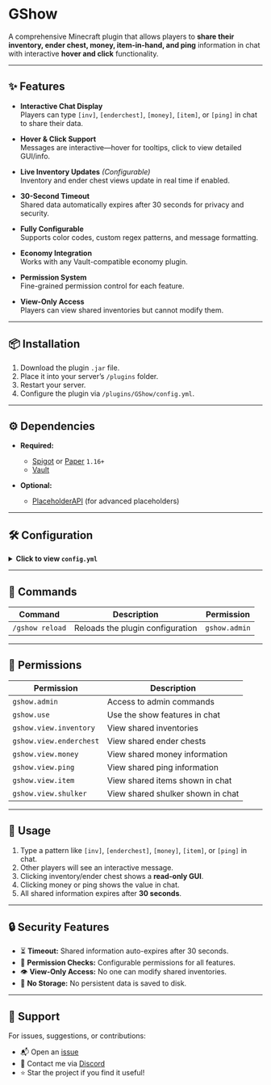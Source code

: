 # GShow

A comprehensive Minecraft plugin that allows players to **share their inventory, ender chest, money, item-in-hand, and ping** information in chat with interactive **hover and click** functionality.

---

## ✨ Features

- **Interactive Chat Display**  
  Players can type `[inv]`, `[enderchest]`, `[money]`, `[item]`, or `[ping]` in chat to share their data.

- **Hover & Click Support**  
  Messages are interactive—hover for tooltips, click to view detailed GUI/info.

- **Live Inventory Updates** *(Configurable)*  
  Inventory and ender chest views update in real time if enabled.

- **30-Second Timeout**  
  Shared data automatically expires after 30 seconds for privacy and security.

- **Fully Configurable**  
  Supports color codes, custom regex patterns, and message formatting.

- **Economy Integration**  
  Works with any Vault-compatible economy plugin.

- **Permission System**  
  Fine-grained permission control for each feature.

- **View-Only Access**  
  Players can view shared inventories but cannot modify them.

---

## 📦 Installation

1. Download the plugin `.jar` file.
2. Place it into your server’s `/plugins` folder.
3. Restart your server.
4. Configure the plugin via `/plugins/GShow/config.yml`.

---

## ⚙️ Dependencies

- **Required:**  
  - [Spigot](https://www.spigotmc.org/) or [Paper](https://papermc.io/) `1.16+`  
  - [Vault](https://www.spigotmc.org/resources/vault.34315/)

- **Optional:**  
  - [PlaceholderAPI](https://www.spigotmc.org/resources/placeholderapi.6245/) (for advanced placeholders)

---

## 🛠 Configuration

<details>
<summary><strong>Click to view <code>config.yml</code></strong></summary>

```yaml
# GShow Plugin Configuration

# Chat output messages (supports color codes, hex and placeholders if PlaceholderAPI is installed)
messages:
  global:
    no_permission: '&cYou don''t have permission to use this command!'
    reload_success: '&aGShow configuration reloaded successfully!'
  inventory:
    enabled: true
    format: '&e&lGSHOW &8/ &f{player} &7is showing their &bInventory'
    hover: '&eClick to view {player}''s inventory'
    no_permission: '&cYou don''t have permission to view inventories!'
    expired: '&cThis inventory view has expired!'
  enderchest:
    enabled: true
    format: '&e&lGSHOW &8/ &f{player} &7is showing their &dEnder Chest'
    hover: '&eClick to view {player}''s ender chest'
    no_permission: '&cYou don''t have permission to view ender chests!'
    expired: '&cThis ender chest view has expired!'
  money:
    enabled: true
    format: '&e&lGSHOW &8/ &f{player} &7has &a{amount}'
    hover: '&eShows {player}''s balance'
    no_permission: '&cYou don''t have permission to view balances!'
    expired: '&cThis balance view has expired!'
  ping:
    enabled: true
    format: '&e&lGSHOW &8/ &f{player} &7has &e{ping}ms &7ping'
    hover: '&eShows {player}''s connection ping'
    no_permission: '&cYou don''t have permission to view ping!'
    expired: '&cThis ping view has expired!'
  item:
    enabled: true
    format_1x: '&e&lGSHOW &8/ &f{player} &7is showing &b{item}'
    format: '&e&lGSHOW &8/ &f{player} &7is showing &e{amount}x &b{item}'
    hover: '&eClick to view {player}''s {item}'
    no_item_in_hand: '&cYou must be holding an item to show it!'
    no_permission: '&cYou don''t have permission to view items!'
    expired: '&cThis item view has expired!'

# Regex patterns for detecting show commands in chat
patterns:
  inventory:
    - \[inv\]
    - \[inventory\]
  enderchest:
    - \[enderchest\]
    - \[ender\]
    - \[ec\]
  money:
    - \[money\]
    - \[balance\]
    - \[bal\]
  ping:
    - \[ping\]
    - \[ms\]
    - \[latency\]
  item:
    - \[item\]
    - \[hand\]
    - \[i\]

# Settings
settings:
  view_timeout: 30
  enable_live_updates: true
  require_permission: false

# Permissions for commands and features
permissions:
  use: gshow.use
  admin: gshow.admin
  view:
    inventory: gshow.view.inventory
    enderchest: gshow.view.enderchest
    money: gshow.view.money
    ping: gshow.view.ping
    item: gshow.view.item
    shulker: gshow.view.shulker

# Do not change this value
config-version: 2
```

</details>

---

## 🔧 Commands

| Command           | Description                         | Permission      |
|------------------|-------------------------------------|-----------------|
| `/gshow reload`  | Reloads the plugin configuration     | `gshow.admin`   |

---

## 🔐 Permissions

| Permission                   | Description                                  |
|-----------------------------|----------------------------------------------|
| `gshow.admin`               | Access to admin commands                     |
| `gshow.use`                 | Use the show features in chat                |
| `gshow.view.inventory`      | View shared inventories                      |
| `gshow.view.enderchest`     | View shared ender chests                     |
| `gshow.view.money`          | View shared money information                |
| `gshow.view.ping`           | View shared ping information                 |
| `gshow.view.item`           | View shared items shown in chat              |
| `gshow.view.shulker`        | View shared shulker shown in chat            |

---

## 💬 Usage

1. Type a pattern like `[inv]`, `[enderchest]`, `[money]`, `[item]`, or `[ping]` in chat.
2. Other players will see an interactive message.
3. Clicking inventory/ender chest shows a **read-only GUI**.
4. Clicking money or ping shows the value in chat.
5. All shared information expires after **30 seconds**.

---

## 🔒 Security Features

- ⏳ **Timeout:** Shared information auto-expires after 30 seconds.  
- 🔐 **Permission Checks:** Configurable permissions for all features.  
- 👁️ **View-Only Access:** No one can modify shared inventories.  
- 🧼 **No Storage:** No persistent data is saved to disk.

---

## 🤝 Support

For issues, suggestions, or contributions:
- 📬 Open an [issue](../../issues)
- 💬 Contact me via [Discord](https://discordapp.com/users/709208284489449604)
- ⭐ Star the project if you find it useful!
